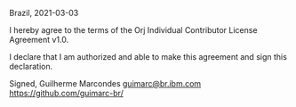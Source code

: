 Brazil, 2021-03-03

I hereby agree to the terms of the Orj Individual Contributor License
Agreement v1.0.

I declare that I am authorized and able to make this agreement and sign this
declaration.

Signed,
Guilherme Marcondes guimarc@br.ibm.com https://github.com/guimarc-br/
